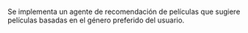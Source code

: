 Se implementa un agente de recomendación de películas que sugiere películas basadas en el género preferido del usuario.
